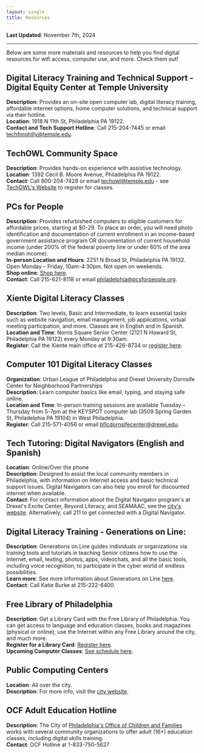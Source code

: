 ```yaml
---
layout: single
title: Resources
---
```


**Last Updated**: November 7th, 2024

*******
Below are some more materials and resources to help you find digital resources for wifi access, computer use, and more. Check them out!

## Digital Literacy Training and Technical Support - Digital Equity Center at Temple University
**Description**: Provides an on-site open computer lab, digital literacy training, affordable internet options, home computer solutions, and technical support via their hotline.  
**Location**: 1918 N 11th St, Philadelphia PA 19122.  
**Contact and Tech Support Hotline**: Call 215-204-7445 or email techforphilly@temple.edu. 

## TechOWL Community Space 
**Description**: Provides hands-on experience with assistive technology.    
**Location**: 1392 Cecil B. Moore Avenue, Philadelphia PA 19122.    
**Contact**: Call 800-204-7428 or email techowl@temple.edu - see [TechOWL's Website](https://techowlpa.org/community-space/) to register for classes. 

## PCs for People
**Description**: Provides refurbished computers to eligible customers for affordable prices, starting at $0-29. To place an order, you will need photo identification and documentation of current enrollment in an income-based government assistance program OR documentation of current household income (under 200% of the federal poverty line or under 60% of the area median income).  
**In-person Location and Hours**: 2251 N Broad St, Philadelphia PA 19132. Open Monday – Friday, 10am-4:30pm. Not open on weekends.  
**Shop online**: [Shop here](https://pcsrefurbished.com/sales/salesHome).  
**Contact**: Call 215-621-8118 or email philadelphia@pcsforpeople.org.   

## Xiente Digital Literacy Classes
**Description**: Two levels, Basic and Intermediate, to learn essential tasks such as website navigation, email management, job applications, virtual meeting participation, and more. Classes are in English and in Spanish.  
**Location and Time**: Norris Square Senior Center (2121 N Howard St, Philadelphia PA 19122) every Monday at 9:30am.  
**Register**: Call the Xiente main office at 215-426-8734 or [register here](https://xiente.jotform.com/223381334958058).  

## Computer 101 Digital Literacy Classes
**Organization**: Urban League of Philadelphia and Drexel University Dornsife Center for Neighborhood Partnerships  
**Description**: Learn computer basics like email, typing, and staying safe online.  
**Location and Time**: In-person training sessions are available Tuesday – Thursday from 5-7pm at the KEYSPOT computer lab (3509 Spring Garden St, Philadelphia PA 19104) in West Philadelphia.  
**Register**: Call 215-571-4056 or email bflcdornsifecenter@drexel.edu.  

## Tech Tutoring: Digital Navigators (English and Spanish)  
**Location**: Online/Over the phone  
**Description**: Designed to assist the local community members in Philadelphia, with information on Internet access and basic technical support issues. Digital Navigators can also help you enroll for discounted internet when available.  
**Contact**: For contact information about the Digital Navigator program's at Drexel's Excite Center, Beyond Literacy, and SEAMAAC, see the [city's website](https://www.phila.gov/2020-06-23-call-a-digital-navigator-today/). Alternatively, call 211 to get connected with a Digital Navigator.  
  
## Digital Literacy Training - Generations on Line:     
**Description**: Generations on Line guides individuals or organizations via training tools and tutorials in teaching Senior citizens how to use the Internet, email, texting, photos, apps, videochats, and all the basic tools, including voice recognition, to participate in the cyber world of endless possibilities.  
**Learn more**: See more information about Generations on Line [here](https://www.generationsonline.com/).  
**Contact**: Call Katie Burke at 215-222-6400.

## Free Library of Philadelphia  
**Description**: Get a Library Card with the Free Library of Philadelphia. You can get access to language and education classes, books and magazines (physical or online), use the Internet within any Free Library around the city, and much more.  
**Register for a Library Card**: [Register here](https://catalog.freelibrary.org/MyResearch/register).  
**Upcoming Computer Classes**: [See schedule here](https://libwww.freelibrary.org/calendar/?type=computer-classes).  

## Public Computing Centers
**Location**: All over the city.  
**Description**: For more info, visit the [city website](https://www.phila.gov/2022-02-18-public-computing-center-in-west-philadelphia-is-a-model-for-digital-equity-and-literacy/).  

## OCF Adult Education Hotline
**Description**: The City of [Philadelphia's Office of Children and Families ](https://www.phila.gov/departments/office-of-children-and-families/) works with several community organizations to offer adult (16+) education classes, including digital skills training.    
**Contact**: OCF Hotline at 1-833-750-5627 